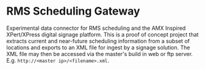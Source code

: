 # RMS Scheduling Gateway

Experimental data connector for RMS scheduling and the AMX Inspired XPert/XPress digital signage platform. This is a proof of concept project that extracts current and near-future scheduling information from a subset of locations and exports to an XML file for ingest by a signage solution. The XML file may then be accessed via the master's build in web or ftp server. E.g. `http://<master ip>/<filename>.xml`.
